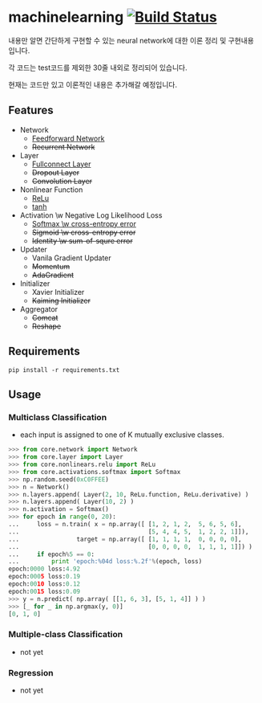 # machinelearning [![Build Status](https://travis-ci.org/wbaek/machinelearning.svg?branch=master)](https://travis-ci.org/wbaek/machinelearning)

내용만 알면 간단하게 구현할 수 있는 neural network에 대한 이론 정리 및 구현내용 입니다.

각 코드는 test코드를 제외한 30줄 내외로 정리되어 있습니다.

현재는 코드만 있고 이론적인 내용은 추가해갈 예정입니다.


## Features
* Network
  * [Feedforward Network](https://github.com/wbaek/machinelearning/blob/master/core/network.py)
  * ~~Recurrent Network~~
* Layer
  * [Fullconnect Layer](https://github.com/wbaek/machinelearning/blob/master/core/layer.py)
  * ~~Dropout Layer~~
  * ~~Convolution Layer~~
* Nonlinear Function
  * [ReLu](https://github.com/wbaek/machinelearning/blob/master/core/nonlinears/relu.py)
  * [tanh](https://github.com/wbaek/machinelearning/blob/master/core/nonlinears/tanh.py)
* Activation \w Negative Log Likelihood Loss
  * [Softmax \w cross-entropy error](https://github.com/wbaek/machinelearning/blob/master/core/activations/softmax.py)
  * ~~Sigmoid \w cross-entropy error~~
  * ~~Identity \w sum-of-squre error~~
* Updater
  * Vanila Gradient Updater
  * ~~Momentum~~
  * ~~AdaGradient~~
* Initializer
  * Xavier Initializer
  * ~~Kaiming Initializer~~
* Aggregator
  * ~~Comcat~~
  * ~~Reshape~~

## Requirements
```
pip install -r requirements.txt
```


## Usage
### Multiclass Classification
* each input is assigned to one of K mutually exclusive classes.
```python
>>> from core.network import Network
>>> from core.layer import Layer
>>> from core.nonlinears.relu import ReLu
>>> from core.activations.softmax import Softmax
>>> np.random.seed(0xC0FFEE)
>>> n = Network()
>>> n.layers.append( Layer(2, 10, ReLu.function, ReLu.derivative) )
>>> n.layers.append( Layer(10, 2) )
>>> n.activation = Softmax()
>>> for epoch in range(0, 20):
...     loss = n.train( x = np.array([ [1, 2, 1, 2,  5, 6, 5, 6],
...                                    [5, 4, 4, 5,  1, 2, 2, 1]]),
...                target = np.array([ [1, 1, 1, 1,  0, 0, 0, 0],
...                                    [0, 0, 0, 0,  1, 1, 1, 1]]) )
...     if epoch%5 == 0:
...         print 'epoch:%04d loss:%.2f'%(epoch, loss)
epoch:0000 loss:4.92
epoch:0005 loss:0.19
epoch:0010 loss:0.12
epoch:0015 loss:0.09
>>> y = n.predict( np.array( [[1, 6, 3], [5, 1, 4]] ) )
>>> [_ for _ in np.argmax(y, 0)]
[0, 1, 0]
```


### Multiple-class Classification
* not yet



### Regression
* not yet


